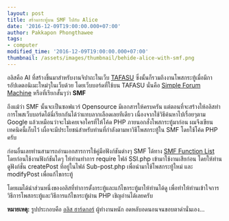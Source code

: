 ```yaml
---
layout: post
title: สร้างกระทู้บน SMF ไปกับ Alice
date: '2016-12-09T19:00:00.000+07:00'
author: Pakkapon Phongthawee
tags:
- computer
modified_time: '2016-12-09T19:00:00.000+07:00'
thumbnail: /assets/images/thumbnail/behide-alice-with-smf.png
---
```

อลิสคือ AI ที่สร้างขึ้นมาสำหรับงานจิปาถะในเว็บ [TAFASU](https://www.tafasu.com) ซึ่งนั้นก็รวมถึงงานโพสกระทู้เมื่อมีการอัปเดตอนิเมะใหม่ๆในเว็บด้วย โดยเว็บบอร์ดที่ใช้บน TAFASU นั่นคือ [Simple Forum Machine](http://www.simplemachines.org) หรือที่เรียกสั้นๆว่า **SMF**

ถึงแม้ว่า SMF นั้นจะเป็นซอฟแวร์ Opensource มีเอกสารให้ครบครัน แต่ตอนที่จะสร้างให้อลิสทำการโพสเว็บบอร์ดได้นี่เรียกกันได้ว่าแทบลากเลือดเลยทีเดียว เนื่องจากใช้วิธีค้นหาไปเรื่อยๆตาม Google แล้วเหมือนว่าจะไม่เคยเจอใครที่ให้โค้ด PHP ภายนอกสั่งโพสกระทู้มาก่อน ผมจึงเขียนเทคนิคนี้เก็บไว้ เผื่อจะมีประโยชน์สำหรับท่านที่กำลังตามหาวิธีโพสกระทู้ใน SMF โดยใช้โค้ด PHP ครับ

ก่อนอื่นเลยท่านสามารถอ่านเอกสารการใช้คู่มือฟังก์ชันต่างๆ SMF ได้ทาง [SMF Function List](http://support.simplemachines.org/function_db/index.php)
โดยก่อนใช้งานฟังก์ชันใดๆ ให้ท่านทำการ require ไฟล์ SSI.php เข้ามาใช้งานเสียก่อน โดยให้ท่านดูฟังก์ชั่น createPost ที่อยู่ในไฟล์ Sub-post.php เพื่อนำมาใช้โพสกระทู้ใหม่ และ modifyPost เพื่อแก้ไขกระทู้

โดยผมได้นำส่วนหนึ่งของอลิสที่ทำการตั้งกระทู้และแก้ไขกระทู้มาให้ท่านได้ดู เพื่อทำให้ท่านเข้าใจการวิธีการโพสกระทู้และวิธีการแก้ไขกระทู้ผ่าน PHP เชิญอ่านได้เลยครับ

<script src="https://gist.github.com/pureexe/1f0f43c846a1351f97e68f3e501410ae.js"></script>

**หมายเหตุ:** รูปประกอบคือ [อลิส ฮาร์ดกอร์](http://mahou-shoujo-ikusei-keikaku.wikia.com/wiki/Hardgore_Alice) ผู้ทำงานหนัก อดหลับอดนอนจนขอบตาดำนั่นเอง...
